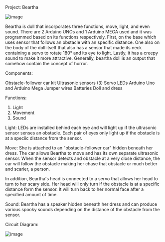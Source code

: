 Project: Beartha

![image](https://github.com/raedrian/scary-doll-using-motors-and-ultrasonic-sensors/assets/60420630/65afcdf0-296b-4533-8e04-4d1203a14c15)


Beartha is doll that incorporates three functions, move, light, and even sound. There are 2 Arduino UNOs and 1 Arduino MEGA used and it was programmed based on its functions respectively. First, on the base which uses sensor that follows an obstacle with an specific distance. One  also on the body of the doll itself that also has a sensor that made its neck containing a servo to rotate 180° and its eye to light. Lastly, it has a creepy sound to make it more attractive. Generally, beartha doll is an output that somehow contain the concept of horror.

Components:

Obstacle-follower car kit
Ultrasonic sensors (3)
Servo
LEDs
Arduino Uno and Arduino Mega
Jumper wires
Batteries
Doll and dress

Functions:
1. Light
2. Movement
3. Sound

Light: 
LEDs are installed behind each eye and will light up if the ultrasonic sensor senses an obstacle. Each pair of eyes only light up if the obstacle is at a speciic distance from the sensor. 

Move: 
She is attached to an "obstacle-follower car" hidden beneath her dress. The car allows Beartha to move and has its own separate ultrasonic sensor. When the sensor detects and obstacle at a very close distance, the car will follow the obstacle making her chase that obstacle or much better and scarier, a person. 

In addition, Beartha's head is connected to a servo that allows her head to turn to her scary side. Her head will only turn if the obstacle is at a specific distance form the sensor. It will turn back to her normal face after a specified amount of time. 

Sound:
Beartha has a speaker hidden beneath her dress and can produce various spooky sounds depending on the distance of the obstacle from the sensor.



Circuit Diagram:

![image](https://github.com/raedrian/scary-doll-using-motors-and-ultrasonic-sensors/assets/60420630/d9048ec3-2f4a-40ed-8d95-e727fdd8dae4)



